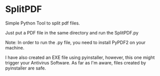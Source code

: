 # SplitPDF
Simple Python Tool to split pdf files.

Just put a PDF file in the same directory and run the SplitPDF.py

Note: In order to run the .py file, you need to install PyPDF2 on your machine.

I have also created an EXE file using pyinstaller, however, this one might trigger your Antivirus Software.
As far as I'm aware, files created by pyinstaller are safe.
